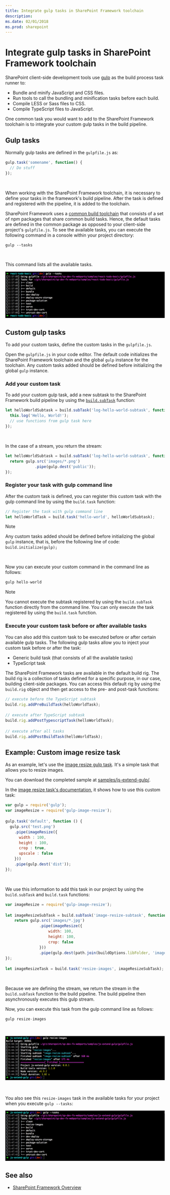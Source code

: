 ```yaml
---
title: Integrate gulp tasks in SharePoint Framework toolchain
description: 
ms.date: 02/01/2018
ms.prod: sharepoint
---
```



# Integrate gulp tasks in SharePoint Framework toolchain

SharePoint client-side development tools use [gulp](http://gulpjs.com/) as the build process task runner to:

* Bundle and minify JavaScript and CSS files.
* Run tools to call the bundling and minification tasks before each build.
* Compile LESS or Sass files to CSS.
* Compile TypeScript files to JavaScript.

One common task you would want to add to the SharePoint Framework toolchain is to integrate your custom gulp tasks in the build pipeline.

## Gulp tasks
Normally gulp tasks are defined in the `gulpfile.js` as:

```js
gulp.task('somename', function() {
  // Do stuff
});
```

<br/>

When working with the SharePoint Framework toolchain, it is necessary to define your tasks in the framework's build pipeline. After the task is defined and registered with the pipeline, it is added to the toolchain.

SharePoint Framework uses a [common build toolchain](sharepoint-framework-toolchain.md#common-build-tool-packages) that consists of a set of npm packages that share common build tasks. Hence, the default tasks are defined in the common package as opposed to your client-side project's `gulpfile.js`. To see the available tasks, you can execute the following command in a console within your project directory:

```
gulp --tasks
```

<br/>

This command lists all the available tasks.

![Available gulp tasks](../../images/gulp-tasks-available.png)

## Custom gulp tasks

To add your custom tasks, define the custom tasks in the `gulpfile.js`. 

Open the `gulpfile.js` in your code editor. The default code initializes the SharePoint Framework toolchain and the global `gulp` instance for the toolchain. Any custom tasks added should be defined before initializing the global `gulp` instance.

### Add your custom task

To add your custom gulp task, add a new subtask to the SharePoint Framework build pipeline by using the [`build.subTask`](https://github.com/Microsoft/gulp-core-build#defining-a-custom-task) function:

```js
let helloWorldSubtask = build.subTask('log-hello-world-subtask', function(gulp, buildOptions, done) {
  this.log('Hello, World!');   
  // use functions from gulp task here  
});
```

<br/>

In the case of a stream, you return the stream:

```js
let helloWorldSubtask = build.subTask('log-hello-world-subtask', function(gulp, buildOptions, done) {
  return gulp.src('images/*.png')
             .pipe(gulp.dest('public'));
});
```

### Register your task with gulp command line
After the custom task is defined, you can register this custom task with the gulp command line by using the `build.task` function:

```js
// Register the task with gulp command line
let helloWorldTask = build.task('hello-world', helloWorldSubtask);
```

> [!NOTE] 
> Any custom tasks added should be defined before initializing the global `gulp` instance, that is, before the following line of code: `build.initialize(gulp);`

<br/>

Now you can execute your custom command in the command line as follows:

```js
gulp hello-world
```

> [!NOTE] 
> You cannot execute the subtask registered by using the `build.subTask` function directly from the command line. You can only execute the task registered by using the `build.task` function.

### Execute your custom task before or after available tasks
You can also add this custom task to be executed before or after certain available gulp tasks. The following gulp tasks allow you to inject your custom task before or after the task:

- Generic build task (that consists of all the available tasks)
- TypeScript task

The SharePoint Framework tasks are available in the default build rig. The build rig is a collection of tasks defined for a specific purpose, in our case, building client-side packages. You can access this default rig by using the `build.rig` object and then get access to the pre- and post-task functions:
 
```js
// execute before the TypeScript subtask
build.rig.addPreBuildTask(helloWorldTask);

// execute after TypeScript subtask
build.rig.addPostTypescriptTask(helloWorldTask);

// execute after all tasks
build.rig.addPostBuildTask(helloWorldTask);
```

## Example: Custom image resize task

As an example, let's use the [image resize gulp task](https://www.npmjs.com/package/gulp-image-resize).  It's a simple task that allows you to resize images.

You can download the completed sample at [samples/js-extend-gulp/](https://aka.ms/spfx-extend-gulp-sample).

In the [image resize task's documentation](https://www.npmjs.com/package/gulp-image-resize#example), it shows how to use this custom task:

```js
var gulp = require('gulp');
var imageResize = require('gulp-image-resize');
 
gulp.task('default', function () {
  gulp.src('test.png')
    .pipe(imageResize({
      width : 100,
      height : 100,
      crop : true,
      upscale : false
    }))
    .pipe(gulp.dest('dist'));
});
```

<br/>

We use this information to add this task in our project by using the `build.subTask` and `build.task` functions:

```js
var imageResize = require('gulp-image-resize');

let imageResizeSubTask = build.subTask('image-resize-subtask', function(gulp, buildOptions, done){
    return gulp.src('images/*.jpg')
               .pipe(imageResize({
                   width: 100,
                   height: 100,
                   crop: false                   
               }))
               .pipe(gulp.dest(path.join(buildOptions.libFolder, 'images')))
});

let imageResizeTask = build.task('resize-images', imageResizeSubTask);
```

<br/>

Because we are defining the stream, we return the stream in the `build.subTask` function to the build pipeline. The build pipeline then asynchronously executes this gulp stream. 

Now, you can execute this task from the gulp command line as follows:

```js
gulp resize-images
```

<br/>

![image-resize-task](../../images/gulp-extend-image-resize-task.png)

<br/>

You also see this `resize-images` task in the available tasks for your project when you execute `gulp --tasks`:

![image-resize-task with available tasks](../../images/gulp-extend-image-resize-available-tasks.png)

## See also

- [SharePoint Framework Overview](../../sharepoint-framework-overview.md)




